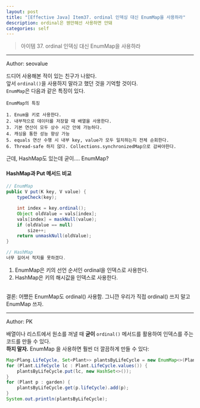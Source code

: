 ```yaml
---
layout: post
title: "[Effective Java] Item37. ordinal 인덱싱 대신 EnumMap을 사용하라"
description: ordinal은 웬만해선 사용하면 안돼
categories: self
---
```


> 아이템 37. ordinal 인덱싱 대신 EnumMap을 사용하라

-----

Author: seovalue

드디어 사용해본 적이 있는 친구가 나왔다. <br>
앞서 `ordinal()`을 사용하지 말라고 했던 것을 기억할 것이다.<br>
`EnumMap`은 다음과 같은 특징이 있다.<br>

```text
EnumMap의 특징

1. Enum을 키로 사용한다.
2. 내부적으로 데이터를 저장할 때 배열을 사용한다.
3. 기본 연산이 모두 상수 시간 안에 가능하다.
4. 캐싱을 통한 성능 향상 가능
5. equals 연산 수행 시 내부 key, value가 모두 일치하는지 전체 순회한다.
6. Thread-safe 하지 않다. Collections.synchronizedMap으로 감싸야한다.
```

근데, HashMap도 있는데 굳이.... EnumMap?<br>

#### HashMap과 Put 메서드 비교
```java
// EnumMap
public V put(K key, V value) {
    typeCheck(key);

    int index = key.ordinal();
    Object oldValue = vals[index];
    vals[index] = maskNull(value);
    if (oldValue == null)
        size++;
    return unmaskNull(oldValue);
}

// HashMap
너무 길어서 적지를 못하겠다.
```

1. EnumMap은 키의 선언 순서인 ordinal을 인덱스로 사용한다.
2. HashMap은 키의 해시값을 인덱스로 사용한다.

<br>
결론: 어쨌든 EnumMap도 ordinal() 사용함. 그니깐 우리가 직접 ordinal() 쓰지 말고 EnumMap 쓰자.<br>


-----

Author: PK

배열이나 리스트에서 원소를 꺼낼 때 **굳이** `ordinal()` 메서드를 활용하여 인덱스를 주는 코드를 만들 수 있다.<br>
**하지 말자.** EnumMap 을 사용하면 훨씬 더 깔끔하게 만들 수 있다:
```java
Map<Plang.LifeCycle, Set<Plant>> plantsByLifeCycle = new EnumMap<>(Plant.LifeCycle.class);
for (Plant.LifeCycle lc : Plant.LifeCycle.values()) {
    plantsByLifeCycle.put(lc, new HashSet<>());
}
for (Plant p : garden) {
    plantsByLifeCycle.get(p.lifeCycle).add(p);
}
System.out.println(plantsByLifeCycle);
```
